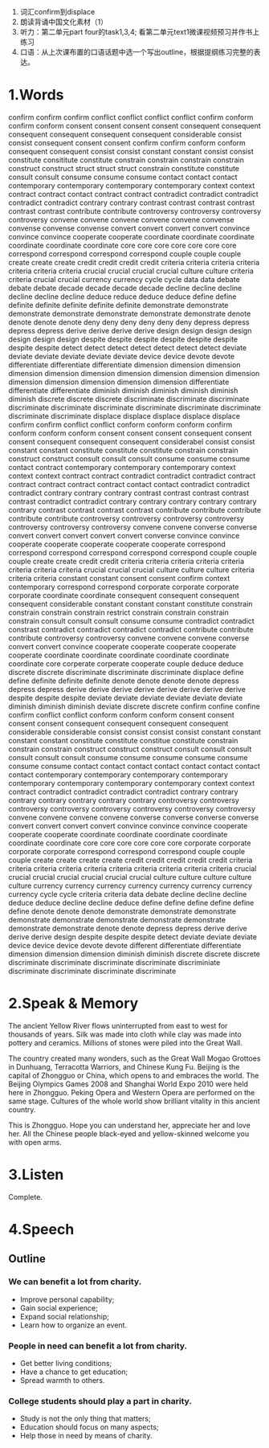 1. 词汇confirm到displace 
2. 朗读背诵中国文化素材（1）
3. 听力：第二单元part four的task1,3,4; 看第二单元text1微课视频预习并作书上练习
4. 口语：从上次课布置的口语话题中选一个写出outline，根据提纲练习完整的表达。


# 1.Words

confirm confirm confirm conflict conflict conflict conflict confirm conform confirm conform consent consent consent consent consequent consequent consequent consequent consequent consequent considerable consist consist consequent consent consent confirm confirm conform conform consequent consequent consist consist constant constant consist consist constitute consititute constitute constrain constrain constrain constrain construct construct struct struct struct constrain constitute constitute consult consult consume consume consume contact contact contact contemporary contemporary contemporary contemporary context context contract contract contact contract contract contradict contradict contradict contradict contradict contrary contrary contrast contrast contrast contrast contrast contrast contribute contribute controversy controversy controversy controversy convene convene convene convene convene convense convense convense convense convert convert convert convert convince convince convince cooperate cooperate coordinate coordinate coordinate coordinate coordinate coordinate core core core core core core core correspond correspond correspond correspond couple couple couple create create create credit credit credit credit criteria criteria criteria criteria criteria criteria criteria crucial crucial crucial crucial culture culture criteria criteria crucial crucial currency currency cycle cycle data data debate debate debate decade decade decade decade decline decline decline decline decline decline deduce reduce deduce deduce define define definite definite definite definite definite demonstrate demonstrate demonstrate demonstrate demonstrate demonstrate demonstrate denote denote denote denote deny deny deny deny deny deny depress depress depress depress derive derive derive derive design design design design design design design despite despite despite despite despite despite despite despite detect detect detect detect detect detect detect deviate deviate deviate deviate deviate deviate device device devote devote differentiate differentiate differentiate dimension dimension dimension dimension dimension dimension dimension dimension dimension dimension dimension dimension dimension dimension dimension differentiate differentiate differentiate diminish diminish diminish diminish diminish diminish discrete discrete discrete discriminate discriminate discriminate discriminate discriminate discriminate discriminate discriminate discriminate discriminate discriminate displace displace displace displace displace confirm confirm conflict conflict conform conform conform confirm conform conform conform consent consent consent consequent consent consent consequent consequent consequent considerabel consist consist constant constant constitute constitute constitute constrain constrain construct construct consult consult consult consume consume consume contact contract contemporary contemporary contemporary context context context contract contract contradict contradict contradict contract contract contract contract contract contact contact contradict contradict contradict contrary contrary contrary contrast contrast contrast contrast contrast contradict contradict contrary contrary contrary contrary contrary contrary contrast contrast contrast contrast contribute contribute contribute contribute contribute controversy controversy controversy controversy controversy controversy controversy convene convene converse converse convert convert convert convert convert converse convince convince cooperate cooperate cooperate cooperate cooperate correspond correspond correspond correspond correspond correspond couple couple couple create create credit credit criteria criteria criteria criteria criteria criteria criteria criteria crucial crucial crucial culture culture culture criteria criteria criteria constant constant consent consent confirm context contemporary correspond correspond corporate corporate corporate corporate coordinate coordinate consequent consequent consequent consequent considerable constant constant constant constitute constrain constrain constrain constrain restrict constrain constrain constrain constrain consult consult consult consume consume contradict contradict constrast contradict contradict contradict contradict contribute contribute contribute controversy controversy convene convene convene converse convert convert convince cooperate cooperate cooperate cooperate cooperate coordinate coordinate coordinate coordinate coordinate coordinate core corperate corperate cooperate couple deduce deduce discrete discrete discriminate discriminate discriminate displace define define definite definite definite denote denote denote denote depress depress depress derive derive derive derive derive derive derive derive despite despite despite deviate deviate deviate deviate deviate deviate diminish diminish diminish deviate discrete discrete confirm confine confine confirm conflict conflict conform conform conform consent consent consent consent consequent consequent consequent consequent considerable considerable consist consist consist consist constant constant constant constant constitute constitute constitue constitute constrain constrain constrain construct construct construct consult consult consult consult consult consult consume consume consume consume consume consume consume contact contact contact contact contact contact contact contact contemporary contemporary contemporary contemporary contemporary contemporary contemporary contemporary context context contract contradict contradict contradict contradict contrary contrary contrary contrary contrary contrary contrary controversy controversy controversy controversy controversy controversy controversy controversy convene convene convene convene converse converse converse converse convert convert convert convert convince convince convince cooperate cooperate cooperate coordinate coordinate coordinate coordinate coordinate coordinate core core core core core core corporate corporate corporate corporate correspond correspond correspond couple couple couple create create create create credit credit credit credit credit criteria criteria criteria criteria criteria criteria criteria criteria criteria criteria crucial crucial crucial crucial crucial crucial crucial culture culture culture culture culture currency currency currency currency currency currency currency currency cycle cycle criteria criteria data debate decline decline decline deduce deduce decline decline deduce define define define define define define denote denote denote demonstrate demonstrate demonstrate demonstrate demonstrate demonstrate demonstrate demonstrate demonstrate demonstrate denote denote depress depress derive derive derive derive design despite despite despite detect deviate deviate deviate device device device devote devote different differentiate differentiate dimension dimension dimension diminish diminish discrete discrete discrete discriminate discriminate discriminate discriminate discriminiate discriminate discriminate discriminate discriminate

# 2.Speak & Memory

The ancient Yellow River flows uninterrupted from east to west for thousands of years. Silk was made into cloth while clay was made into pottery and ceramics. Millions of stones were piled into the Great Wall.

The country created many wonders, such as the Great Wall Mogao Grottoes in Dunhuang, Terracotta Warriors, and Chinese Kung Fu. Beijing is the capital of Zhongguo or China, which opens to and embraces the world. The Beijing Olympics Games 2008 and Shanghai World Expo 2010 were held here in Zhongguo. Peking Opera and Western Opera are performed on the same stage. Cultures of the whole world show brilliant vitality in this ancient country. 

This is Zhongguo. Hope you can understand her, appreciate her and love her. All the Chinese people black-eyed and yellow-skinned welcome you with open arms. 

# 3.Listen

Complete.

# 4.Speech

## Outline

### We can benefit a lot from charity.

* Improve personal capability;
* Gain social experience;
* Expand social relationship;
* Learn how to organize an event.

### People in need can benefit a lot from charity.

* Get better living conditions;
* Have a chance to get education;
* Spread warmth to others.

### College students should play a part in charity.

* Study is not the only thing that matters;
* Education should focus on many aspects;
* Help those in need by means of charity.
